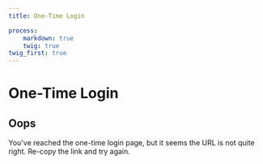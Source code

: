 ```yaml
---
title: One-Time Login

process:
    markdown: true
    twig: true
twig_first: true
---
```


# One-Time Login

## Oops
You've reached the one-time login page, but it seems the URL is not quite right.  Re-copy the link and try again.
